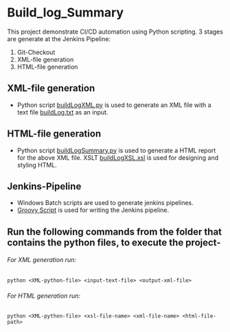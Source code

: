 # Build_log_Summary
This project demonstrate CI/CD automation using Python scripting.
3 stages are generate at the Jenkins Pipeline:
1. Git-Checkout
2. XML-file generation
3. HTML-file generation

## XML-file generation
* Python script [buildLogXML.py](https://github.com/twinkle-das/Build_log_Summary/blob/master/buildLogXML.py) is used to generate an XML file with a 
text file [buildLog.txt](https://github.com/twinkle-das/Build_log_Summary/blob/master/buildLog.txt) as an input.

## HTML-file generation
* Python script [buildLogSummary.py](https://github.com/twinkle-das/Build_log_Summary/blob/master/buildLogSummary.py) is used to generate a HTML report for the above XML file. 
XSLT [buildLogXSL.xsl](https://github.com/twinkle-das/Build_log_Summary/blob/master/buildLogXSL.xsl) is used for designing and styling HTML.

## Jenkins-Pipeline
* Windows Batch scripts are used to generate jenkins pipelines.
* [Groovy Script](https://github.com/twinkle-das/Build_log_Summary/blob/master/build_log_summary_pipeline_script.txt) is used for writing the Jenkins pipeline.

## Run the following commands from the folder that contains the python files, to execute the project-
###### For XML generation run:
`python <XML-python-file> <input-text-file> <output-xml-file>`

###### For HTML generation run:
`python <XML-python-file> <xsl-file-name> <xml-file-name> <html-file-path>`

